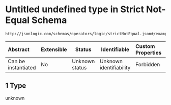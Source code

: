 # Untitled undefined type in Strict Not-Equal Schema

```txt
http://jsonlogic.com/schemas/operators/logic/strictNotEqual.json#/examples/1
```




| Abstract            | Extensible | Status         | Identifiable            | Custom Properties | Additional Properties | Access Restrictions | Defined In                                                                          |
| :------------------ | ---------- | -------------- | ----------------------- | :---------------- | --------------------- | ------------------- | ----------------------------------------------------------------------------------- |
| Can be instantiated | No         | Unknown status | Unknown identifiability | Forbidden         | Allowed               | none                | [strictNotEqual.json\*](operators/logic/strictNotEqual.json "open original schema") |

## 1 Type

unknown
